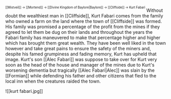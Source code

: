 <sup><sup>[[Mistveil]] → [[Mortend]] → [[Divine Kingdom of Baylore|Baylore]] → [[Cliffside]] → Kurt Fabari</sup></sup>
Without doubt the wealthiest man in [[Cliffside]], Kurt Fabari comes from the family who owned a farm on the land where the town of [[Cliffside]] was formed. His family was promised a percentage of the profit from the mines if they agreed to let them be dug on their lands and throughout the years the Fabari family has maneuvered to make that percentage higher and higher which has brought them great wealth. They have been well liked in the town however and take great pains to ensure the safety of the miners and, despite his famed grumpiness and fading memory, Kurt has upheld that image. Kurt's son [[Alec Fabari]] was suppose to take over for Kurt very soon as the head of the house and manager of the mines due to Kurt's worsening dementia but tragically [[Alec Fabari|Alec]] was slain by the [[Formian]] while defending his father and other citizens that fled to the local inn when the creatures raided the town. 

![[kurt fabari.jpg]]